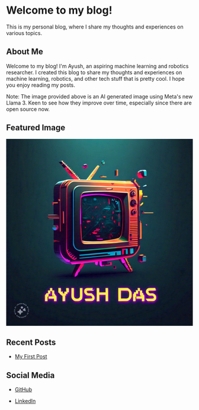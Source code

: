 # Welcome to my blog!

This is my personal blog, where I share my thoughts and experiences on various topics.

## About Me

Welcome to my blog! I'm Ayush, an aspiring machine learning and robotics researcher. I created this blog to share my thoughts and experiences on machine learning, robotics, and other tech stuff that is pretty cool. I hope you enjoy reading my posts.  

Note: The image provided above is an AI generated image using Meta's new Llama 3. Keen to see how they improve over time, especially since there are open source now.  

## Featured Image

![AI generated image](assests/image.png)

## Recent Posts

* [My First Post]({/posts/my-first-post.md})

## Social Media

* [GitHub](https://github.com/adas598)

* [LinkedIn](https://www.linkedin.com/in/ayush-das-62549915a/)
